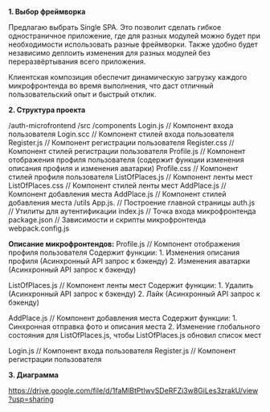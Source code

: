 **1. Выбор фреймворка**

Предлагаю выбрать Single SPA. Это позволит сделать гибкое одностраничное приложение, где для разных модулей можно будет при необходимости использовать разные фреймворки. Также удобно будет независимо деплоить изменения для разных модулей без переразвёртывания всего приложения.

Клиентская композиция обеспечит динамическую загрузку каждого микрофронтенда во время выполнения, что даст отличный пользовательский опыт и быстрый отклик.

**2. Структура проекта**

/auth-microfrontend
  /src
    /components
	Login.js			// Компонент входа пользователя
	Login.scc		// Компонент стилей входа пользователя
	Register.js     	      	// Компонент регистрации пользователя
	Register.css           // Компонент стилей регистрации пользователя
	Profile.js			// Компонент отображения профиля пользователя (содержит функции изменения описания профиля и изменения аватарки)
	Profile.css		// Компонент стилей профиля пользователя 
	ListOfPlaces.js 	// Компонент ленты мест
	ListOfPlaces.css 	// Компонент стилей ленты мест
	AddPlace.js 		// Компонент добавления места
	AddPlace.js 		// Компонент стилей добавления места
    /utils
	App.js. 			// Построение главной страницы
	auth.js           		// Утилиты для аутентификации
	index.js                 	// Точка входа микрофронтенда
  package.json              // Зависимости и скрипты микрофронтенда
  webpack.config.js


**Описание микрофронтендов:**
Profile.js			// Компонент отображения профиля пользователя 		Содержит функции:
    1. Изменения описания профиля (Асинхронный API запрос к бэкенду)
    2. Изменения аватарки (Асинхронный API запрос к бэкенду)

ListOfPlaces.js	// Компонент ленты мест
	Содержит функции:
    1. Удалить (Асинхронный API запрос к бэкенду)
    2. Лайк (Асинхронный API запрос к бэкенду)
	
AddPlace.js		// Компонент добавления места
	Содержит функции:
    1. Синхронная отправка фото и описания места
    2. Изменение глобального состояния для ListOfPlaces.js, чтобы ListOfPlaces.js обновил список мест

Login.js			// Компонент входа пользователя
Register.js		// Компонент регистрации пользователя


**3. Диаграмма**

https://drive.google.com/file/d/1faMlBtPtIwvSDeRFZi3w8GiLes3zrakU/view?usp=sharing


